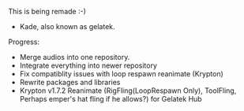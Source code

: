 This is being remade :-)

- Kade, also known as gelatek.

Progress:

- Merge audios into one repository.
- Integrate everything into newer repository
- Fix compatiblity issues with loop respawn reanimate (Krypton)
- Rewrite packages and libraries
- Krypton v1.7.2 Reanimate (RigFling(LoopRespawn Only), ToolFling, Perhaps emper's hat fling if he allows?) for Gelatek Hub
